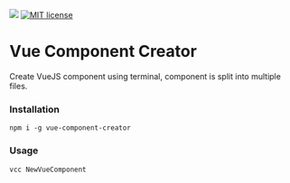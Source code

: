 [![](https://img.shields.io/badge/npm%20package-1.0.0-brightgreen)](https://www.npmjs.com/package/vue-component-creator)
[![MIT license](http://img.shields.io/badge/license-MIT-brightgreen.svg)](http://opensource.org/licenses/MIT)




# Vue Component Creator
Create VueJS component using terminal, component is split into multiple files.

### Installation
```
npm i -g vue-component-creator
```

### Usage
```
vcc NewVueComponent
```
